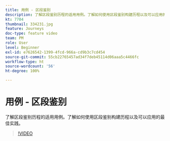```yaml
---
title: 用例 - 区段鉴别
description: 了解区段鉴别历程的适用用例。了解如何使用区段鉴别构建历程以及可以应用的最佳实践。
kt: 7704
thumbnail: 334231.jpg
feature: Journeys
doc-type: feature video
team: PM
role: User
level: Beginner
exl-id: e7626542-1399-4fcd-966a-cd9b3c7cd454
source-git-commit: 55cb22765457ad34f7deb45114d06aaa5c4466fc
workflow-type: ht
source-wordcount: '56'
ht-degree: 100%

---
```


# 用例 - 区段鉴别

了解区段鉴别历程的适用用例。了解如何使用区段鉴别构建历程以及可以应用的最佳实践。

>[!VIDEO](https://video.tv.adobe.com/v/334231?quality=12)
